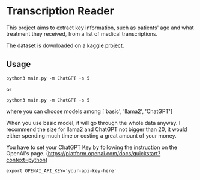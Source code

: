 # Transcription Reader
This project aims to extract key information, such as patients' age and what treatment they received, from a list of medical transcriptions. 

The dataset is downloaded on a [kaggle project](https://www.kaggle.com/datasets/tboyle10/medicaltranscriptions?resource=download). 

## Usage
```
python3 main.py -m ChatGPT -s 5
```
or 
```
python3 main.py -m ChatGPT -s 5
```
where you can choose models among ['basic', 'llama2', 'ChatGPT']

When you use basic model, it will go through the whole data anyway. 
I recommend the size for llama2 and ChatGPT not bigger than 20, it would either spending much time or costing a great amount of your money. 

You have to set your ChatGPT Key by following the instruction on the OpenAI's page. (https://platform.openai.com/docs/quickstart?context=python)
```
export OPENAI_API_KEY='your-api-key-here'
```